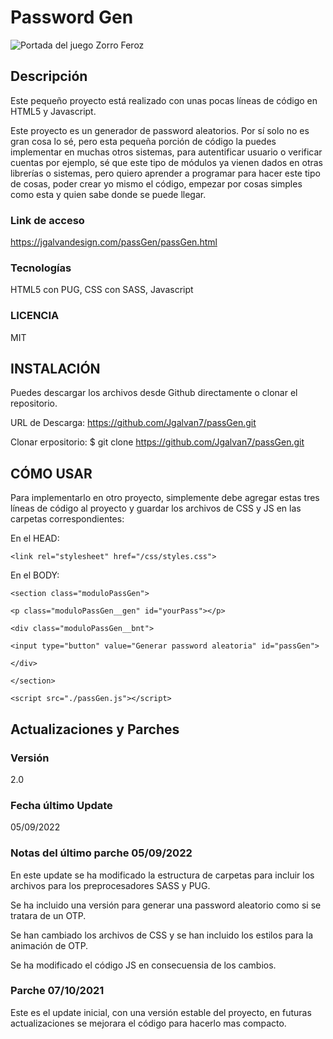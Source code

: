 # Password Gen
![Portada del juego Zorro Feroz](https://jgalvandesign.com/assets/images/project__passGen.jpg)
## Descripción
Este pequeño proyecto está realizado con unas pocas líneas de código en HTML5 y Javascript.

Este proyecto es un generador de password aleatorios. Por sí solo no es gran cosa lo sé, pero esta pequeña porción de código la puedes implementar en muchas otros sistemas, para autentificar usuario o verificar cuentas por ejemplo, sé que este tipo de módulos ya vienen dados en otras librerías o sistemas, pero quiero aprender a programar para hacer este tipo de cosas, poder crear yo mismo el código, empezar por cosas simples como esta y quien sabe donde se puede llegar.



### Link de acceso
https://jgalvandesign.com/passGen/passGen.html



### Tecnologías
HTML5 con PUG, CSS con SASS, Javascript


### LICENCIA
MIT



## INSTALACIÓN
Puedes descargar los archivos desde Github directamente o clonar el repositorio.

URL de Descarga: https://github.com/Jgalvan7/passGen.git

Clonar erpositorio: $ git clone https://github.com/Jgalvan7/passGen.git



## CÓMO USAR
Para implementarlo en otro proyecto, simplemente debe agregar estas tres líneas de código al proyecto y guardar los archivos de CSS y JS en las carpetas correspondientes:



En el HEAD:

``<link rel="stylesheet" href="/css/styles.css">``

En el BODY:

``<section class="moduloPassGen">``

``<p class="moduloPassGen__gen" id="yourPass"></p>``

``<div class="moduloPassGen__bnt">``

``<input type="button" value="Generar password aleatoria" id="passGen">``

``</div>``

``</section>``

``<script src="./passGen.js"></script>``


## Actualizaciones y Parches
### Versión
2.0


### Fecha último Update
05/09/2022


### Notas del último parche 05/09/2022
En este update se ha modificado la estructura de carpetas para incluir los archivos para los preprocesadores SASS y PUG.

Se ha incluido una versión para generar una password aleatorio como si se tratara de un OTP.

Se han cambiado los archivos de CSS y se han incluido los estilos para la animación de OTP.

Se ha modificado el código JS en consecuensia de los cambios.



### Parche 07/10/2021
Este es el update inicial, con una versión estable del proyecto, en futuras actualizaciones se mejorara el código para hacerlo mas compacto.
